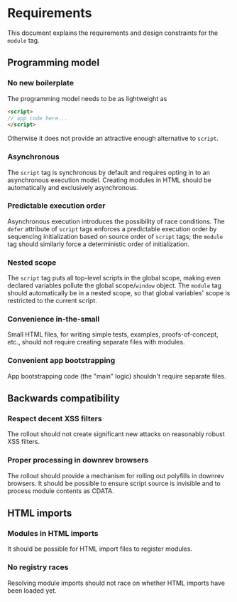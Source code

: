 # Requirements

This document explains the requirements and design constraints for the
`module` tag.



## Programming model

### No new boilerplate

The programming model needs to be as lightweight as

```html
<script>
// app code here...
</script>
```

Otherwise it does not provide an attractive enough alternative to
`script`.

### Asynchronous

The `script` tag is synchronous by default and requires opting in to
an asynchronous execution model. Creating modules in HTML should be
automatically and exclusively asynchronous.

### Predictable execution order

Asynchronous execution introduces the possibility of race
conditions. The `defer` attribute of `script` tags enforces a
predictable execution order by sequencing initialization based on
source order of `script` tags; the `module` tag should similarly force
a deterministic order of initialization.

### Nested scope

The `script` tag puts all top-level scripts in the global scope,
making even declared variables pollute the global scope/`window`
object. The `module` tag should automatically be in a nested scope, so
that global variables' scope is restricted to the current script.

### Convenience in-the-small

Small HTML files, for writing simple tests, examples,
proofs-of-concept, etc., should not require creating separate files
with modules.

### Convenient app bootstrapping

App bootstrapping code (the "main" logic) shouldn't require separate
files.



## Backwards compatibility

### Respect decent XSS filters

The rollout should not create significant new attacks on reasonably
robust XSS filters.

### Proper processing in downrev browsers

The rollout should provide a mechanism for rolling out polyfills in
downrev browsers. It should be possible to ensure script source is
invisible and to process module contents as CDATA.



## HTML imports

### Modules in HTML imports

It should be possible for HTML import files to register modules.

### No registry races

Resolving module imports should not race on whether HTML imports have
been loaded yet.
